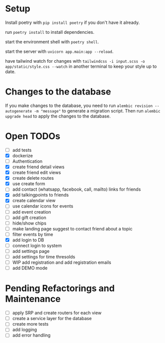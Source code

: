 # Setup

Install poetry with `pip install poetry` if you don't have it already.

run `poetry install` to install dependencies.

start the environment shell with `poetry shell`.

start the server with `uvicorn app.main:app --reload`.

have tailwind watch for changes with `tailwindcss -i input.scss -o app/static/style.css --watch` in another terminal to keep your style up to date.

# Changes to the database

If you make changes to the database, you need to run `alembic revision --autogenerate -m "message"` to generate a migration script. Then run `alembic upgrade head` to apply the changes to the database.

# Open TODOs

- [ ] add tests
- [X] dockerize
- [ ] Authentication
- [X] create friend detail views
- [X] create friend edit views
- [X] create delete routes
- [X] use create form
- [ ] add contact (whatsapp, facebook, call, mailto) links for friends
- [X] add talkingpoints to friends
- [X] create calendar view
- [ ] use calendar icons for events
- [ ] add event creation
- [ ] add gift creation
- [ ] hide/show chips
- [ ] make landing page suggest to contact friend about a topic
- [ ] filter events by time
- [X] add login to DB
- [ ] connect login to system
- [ ] add settings page
- [ ] add settings for time thresolds
- [ ] WIP add registration and add registration emails
- [ ] add DEMO mode

# Pending Refactorings and Maintenance

- [ ] apply SRP and create routers for each view
- [ ] create a service layer for the database
- [ ] create more tests
- [ ] add logging
- [ ] add error handling